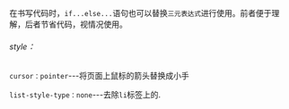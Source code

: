在书写代码时，`if...else...`语句也可以替换`三元表达式`进行使用。前者便于理解，后者节省代码，视情况使用。

###### style：

`cursor：pointer`---将页面上鼠标的箭头替换成小手

`list-style-type：none`---去除`li`标签上的.
